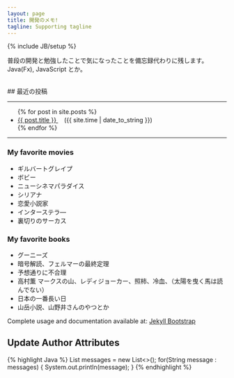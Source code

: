 ```yaml
---
layout: page
title: 開発のメモ!
tagline: Supporting tagline
---
```

{% include JB/setup %}

普段の開発と勉強したことで気になったことを備忘録代わりに残します。  
Java(Fx), JavaScript とか。  

<br>
## 最近の投稿
<hr class='section-line'>

<ul>
{% for post in site.posts %}
    <li>
        <a href="{{ post.url }}">
            {{ post.title }}
        </a>　({{ site.time | date_to_string }})
    </li>
{% endfor %}
</ul>


****
### My favorite movies  

* ギルバートグレイプ
* ボビー
* ニューシネマパラダイス  
* シリアナ  
* 恋愛小説家  
* インターステラ―  
* 裏切りのサーカス  

### My favorite books  

* グーニーズ  
* 暗号解読、フェルマーの最終定理  
* 予想通りに不合理  
* 高村薫 マークスの山、レディジョーカー、照柿、冷血、（太陽を曳く馬は読んでない）  
* 日本の一番長い日
* 山岳小説、山野井さんのやつとか  

<i class="fa fa-child fa-fw"></i>

Complete usage and documentation available at: [Jekyll Bootstrap](http://jekyllbootstrap.com)

## Update Author Attributes

{% highlight Java %}
List<String> messages = new List<>();
for(String message : messages) {
    System.out.println(message);
}
{% endhighlight %}
